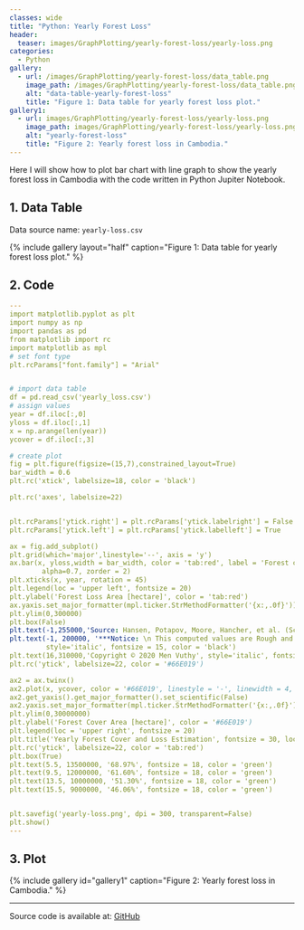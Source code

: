 ```yaml
---
classes: wide
title: "Python: Yearly Forest Loss"
header:
  teaser: images/GraphPlotting/yearly-forest-loss/yearly-loss.png
categories:
  - Python
gallery:
  - url: /images/GraphPlotting/yearly-forest-loss/data_table.png
    image_path: /images/GraphPlotting/yearly-forest-loss/data_table.png
    alt: "data-table-yearly-forest-loss"
    title: "Figure 1: Data table for yearly forest loss plot."
gallery1:
  - url: images/GraphPlotting/yearly-forest-loss/yearly-loss.png
    image_path: images/GraphPlotting/yearly-forest-loss/yearly-loss.png
    alt: "yearly-forest-loss"
    title: "Figure 2: Yearly forest loss in Cambodia."
---
```


Here I will show how to plot bar chart with line graph to show the yearly forest loss in Cambodia with the code written in Python Jupiter Notebook.

## 1. Data Table

Data source name: `yearly-loss.csv`

{% include gallery layout="half" caption="Figure 1: Data table for yearly forest loss plot." %}

## 2. Code

```yaml
---
import matplotlib.pyplot as plt
import numpy as np
import pandas as pd
from matplotlib import rc
import matplotlib as mpl
# set font type
plt.rcParams["font.family"] = "Arial"


# import data table
df = pd.read_csv('yearly_loss.csv')
# assign values
year = df.iloc[:,0]
yloss = df.iloc[:,1]
x = np.arange(len(year))
ycover = df.iloc[:,3]

# create plot
fig = plt.figure(figsize=(15,7),constrained_layout=True) 
bar_width = 0.6
plt.rc('xtick', labelsize=18, color = 'black')

plt.rc('axes', labelsize=22)


plt.rcParams['ytick.right'] = plt.rcParams['ytick.labelright'] = False
plt.rcParams['ytick.left'] = plt.rcParams['ytick.labelleft'] = True

ax = fig.add_subplot()
plt.grid(which='major',linestyle='--', axis = 'y')
ax.bar(x, yloss,width = bar_width, color = 'tab:red', label = 'Forest cover loss',
        alpha=0.7, zorder = 2)
plt.xticks(x, year, rotation = 45)
plt.legend(loc = 'upper left', fontsize = 20)
plt.ylabel('Forest Loss Area [hectare]', color = 'tab:red')
ax.yaxis.set_major_formatter(mpl.ticker.StrMethodFormatter('{x:,.0f}'))
plt.ylim(0,300000)
plt.box(False)
plt.text(-1,255000,'Source: Hansen, Potapov, Moore, Hancher, et al. (Science, 2013)', style='italic', fontsize = 15, color = 'black')
plt.text(-1, 200000, '***Notice: \n This computed values are Rough and Unofficial  Estimation \n based on the instruction from Google Earth Engine and \n Dataset Guideline.', 
         style='italic', fontsize = 15, color = 'black')
plt.text(16,310000,'Copyright © 2020 Men Vuthy', style='italic', fontsize = 13, color = 'white')
plt.rc('ytick', labelsize=22, color = '#66E019')

ax2 = ax.twinx()
ax2.plot(x, ycover, color = '#66E019', linestyle = '-', linewidth = 4, marker='o', markersize=8, markeredgecolor = 'darkgreen', label = "Forest cover")
ax2.get_yaxis().get_major_formatter().set_scientific(False)
ax2.yaxis.set_major_formatter(mpl.ticker.StrMethodFormatter('{x:,.0f}'))
plt.ylim(0,30000000)
plt.ylabel('Forest Cover Area [hectare]', color = '#66E019')
plt.legend(loc = 'upper right', fontsize = 20)
plt.title('Yearly Forest Cover and Loss Estimation', fontsize = 30, loc = 'left', fontweight = 'bold', color = 'green')
plt.rc('ytick', labelsize=22, color = 'tab:red')
plt.box(True)
plt.text(5.5, 13500000, '68.97%', fontsize = 18, color = 'green')
plt.text(9.5, 12000000, '61.60%', fontsize = 18, color = 'green')
plt.text(13.5, 10000000, '51.30%', fontsize = 18, color = 'green')
plt.text(15.5, 9000000, '46.06%', fontsize = 18, color = 'green')


plt.savefig('yearly-loss.png', dpi = 300, transparent=False)
plt.show()
---
```

## 3. Plot

{% include gallery id="gallery1" caption="Figure 2: Yearly forest loss in Cambodia." %}

-----

Source code is available at: [GitHub](https://github.com/menvuthy/Code_Collection.git)
